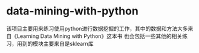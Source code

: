 # data-mining-with-python

该项目主要用来练习使用python进行数据挖掘的工作，其中的数据和方法大多来自《Learning Data Mining with Python》这本书
也会包括一些其他的相关练习，用到的模块主要来自是sklearn库
